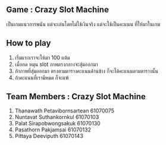 ## Game : Crazy Slot Machine

เป็นเกมแนวการพนัน แต่จะเล่นโดยไม่ใช้เงินจริง แต่จะใช้เป็นคะแนน ที่ให้มาในเกม

## How to play 

1. เริ่มแรกเราจะให้มา 100 แต้ม
2. เมื่อกด หมุน slot ภาพตรงกลางจะสุ่มออกมา
3. ถ้าภาพที่สุ่มออกมา ตรงตามตารางคะแนนด้านข้าง ก็จะได้คะแนนตามตารางนั้น
4. ถ้าคะแนนที่เรามีหมด ก็จะแพ้

## Team Members : Crazy Slot Machine

1. Thanawath Petavibornsartean 61070075 
2. Nuntavat Suthankornkul 61070103 
3. Palat Sirapobwongsakuk 61070130
4. Pasathorn Pakjamsai 61070132
5. Pittaya Deeviputh 61070143
